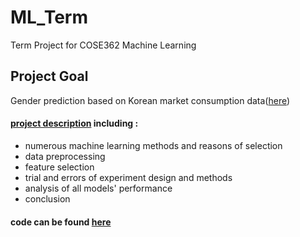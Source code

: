 # ML_Term
Term Project for COSE362 Machine Learning

## Project Goal
Gender prediction based on Korean market consumption data([here](./mart2.csv))

#### [project description](./Term%20Project.pdf) including :
- numerous machine learning methods and reasons of selection
- data preprocessing
- feature selection
- trial and errors of experiment design and methods
- analysis of all models' performance
- conclusion

#### code can be found [here](./Term%20Project.ipynb)
